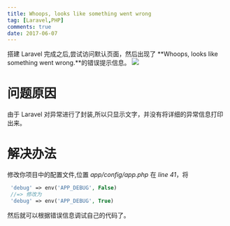 ```yaml
---
title: Whoops, looks like something went wrong
tag: [Laravel,PHP]
comments: true
date: 2017-06-07
---
```








搭建 Laravel 完成之后,尝试访问默认页面，然后出现了
**Whoops, looks like something went wrong.**的错误提示信息。
![](http://ww1.sinaimg.cn/large/d9e82fa4ly1fgcuuws5uxj211p064mxj.jpg)

# 问题原因

由于 Laravel 对异常进行了封装,所以只显示文字，并没有将详细的异常信息打印出来。

# 解决办法

修改你项目中的配置文件,位置 *app/config/app.php* 在 *line 41*，将

```php
 'debug' => env('APP_DEBUG', False)
 //=> 修改为
 'debug' => env('APP_DEBUG', True)
```

然后就可以根据错误信息调试自己的代码了。


